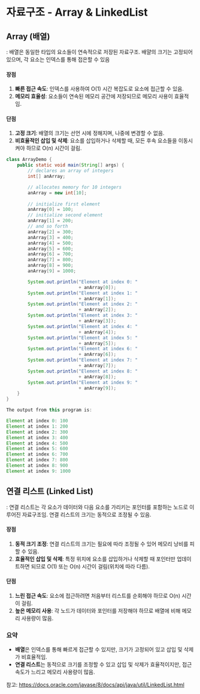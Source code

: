 # 자료구조 - Array & LinkedList
## Array (배열)
: 배열은 동일한 타입의 요소들이 연속적으로 저장된 자료구조. 배얄의 크기는 고정되어 있으며, 각 요소는 인덱스를 통해 접은할 수 있음
#### 장점
1. **빠른 접근 속도**: 인덱스를 사용하여 O(1) 시간 복잡도로 요소에 접근할 수 있음.
2. **메모리 효율성**: 요소들이 연속된 메모리 공간에 저장되므로 메모리 사용이 효율적임.
#### 단점
1. **고정 크기**: 배열의 크기는 선언 시에 정해지며, 나중에 변경할 수 없음.
2. **비효율적인 삽입 및 삭제**: 요소를 삽입하거나 삭제할 때, 모든 후속 요소들을 이동시켜야 하므로 O(n) 시간이 걸림.

```java
class ArrayDemo {
    public static void main(String[] args) {
        // declares an array of integers
        int[] anArray;

        // allocates memory for 10 integers
        anArray = new int[10];
           
        // initialize first element
        anArray[0] = 100;
        // initialize second element
        anArray[1] = 200;
        // and so forth
        anArray[2] = 300;
        anArray[3] = 400;
        anArray[4] = 500;
        anArray[5] = 600;
        anArray[6] = 700;
        anArray[7] = 800;
        anArray[8] = 900;
        anArray[9] = 1000;

        System.out.println("Element at index 0: "
                           + anArray[0]);
        System.out.println("Element at index 1: "
                           + anArray[1]);
        System.out.println("Element at index 2: "
                           + anArray[2]);
        System.out.println("Element at index 3: "
                           + anArray[3]);
        System.out.println("Element at index 4: "
                           + anArray[4]);
        System.out.println("Element at index 5: "
                           + anArray[5]);
        System.out.println("Element at index 6: "
                           + anArray[6]);
        System.out.println("Element at index 7: "
                           + anArray[7]);
        System.out.println("Element at index 8: "
                           + anArray[8]);
        System.out.println("Element at index 9: "
                           + anArray[9]);
    }
} 

The output from this program is:

Element at index 0: 100
Element at index 1: 200
Element at index 2: 300
Element at index 3: 400
Element at index 4: 500
Element at index 5: 600
Element at index 6: 700
Element at index 7: 800
Element at index 8: 900
Element at index 9: 1000
```

## 연결 리스트 (Linked List)
: 연결 리스트는 각 요소가 데이터와 다음 요소를 가리키는 포인터를 포함하는 노드로 이루어진 자료구조임. 연결 리스트의 크기는 동적으로 조정될 수 있음.
#### 장점
1. **동적 크기 조정**: 연결 리스트의 크기는 필요에 따라 조정될 수 있어 메모리 낭비를 피할 수 있음.
2. **효율적인 삽입 및 삭제**: 특정 위치에 요소를 삽입하거나 삭제할 때 포인터만 업데이트하면 되므로 O(1) 또는 O(n) 시간이 걸림(위치에 따라 다름).
#### 단점
1. **느린 접근 속도**: 요소에 접근하려면 처음부터 리스트를 순회해야 하므로 O(n) 시간이 걸림.
2. **높은 메모리 사용**: 각 노드가 데이터와 포인터를 저장해야 하므로 배열에 비해 메모리 사용량이 많음.
### 요약
- **배열**은 인덱스를 통해 빠르게 접근할 수 있지만, 크기가 고정되어 있고 삽입 및 삭제가 비효율적임.
- **연결 리스트**는 동적으로 크기를 조정할 수 있고 삽입 및 삭제가 효율적이지만, 접근 속도가 느리고 메모리 사용량이 많음.


참고: https://docs.oracle.com/javase/8/docs/api/java/util/LinkedList.html



